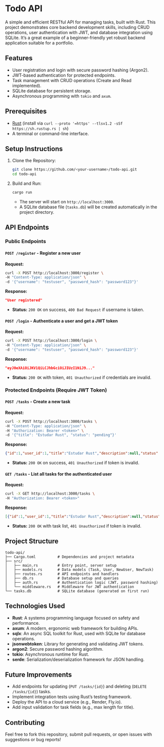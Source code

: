 # Todo API

A simple and efficient RESTful API for managing tasks, built with Rust. This project demonstrates core backend development skills, including CRUD operations, user authentication with JWT, and database integration using SQLite. It’s a great example of a beginner-friendly yet robust backend application suitable for a portfolio.

## Features
- User registration and login with secure password hashing (Argon2).
- JWT-based authentication for protected endpoints.
- Task management with CRUD operations (Create and Read implemented).
- SQLite database for persistent storage.
- Asynchronous programming with `tokio` and `axum`.

## Prerequisites
- [Rust](https://www.rust-lang.org/tools/install) (install via `curl --proto '=https' --tlsv1.2 -sSf https://sh.rustup.rs | sh`)
- A terminal or command-line interface.

## Setup Instructions
1. Clone the Repository:
   ```bash
   git clone https://github.com/<your-username>/todo-api.git
   cd todo-api
   ```
2. Build and Run:
   ```bash
   cargo run
   ```
   - The server will start on `http://localhost:3000`.
   - A SQLite database file (`tasks.db`) will be created automatically in the project directory.

## API Endpoints

### Public Endpoints

#### `POST /register` - Register a new user
**Request:**
```bash
curl -X POST http://localhost:3000/register \
-H "Content-Type: application/json" \
-d '{"username": "testuser", "password_hash": "password123"}'
```
**Response:**
```json
"User registered"
```
- **Status:** `200 OK` on success, `400 Bad Request` if username is taken.

#### `POST /login` - Authenticate a user and get a JWT token
**Request:**
```bash
curl -X POST http://localhost:3000/login \
-H "Content-Type: application/json" \
-d '{"username": "testuser", "password_hash": "password123"}'
```
**Response:**
```json
"eyJ0eXAiOiJKV1QiLCJhbGciOiJIUzI1NiJ9..."
```
- **Status:** `200 OK` with token, `401 Unauthorized` if credentials are invalid.

### Protected Endpoints (Require JWT Token)

#### `POST /tasks` - Create a new task
**Request:**
```bash
curl -X POST http://localhost:3000/tasks \
-H "Content-Type: application/json" \
-H "Authorization: Bearer <token>" \
-d '{"title": "Estudar Rust", "status": "pending"}'
```
**Response:**
```json
{"id":1,"user_id":1,"title":"Estudar Rust","description":null,"status":"pending","due_date":null}
```
- **Status:** `200 OK` on success, `401 Unauthorized` if token is invalid.

#### `GET /tasks` - List all tasks for the authenticated user
**Request:**
```bash
curl -X GET http://localhost:3000/tasks \
-H "Authorization: Bearer <token>"
```
**Response:**
```json
[{"id":1,"user_id":1,"title":"Estudar Rust","description":null,"status":"pending","due_date":null}]
```
- **Status:** `200 OK` with task list, `401 Unauthorized` if token is invalid.

## Project Structure
```
todo-api/
├── Cargo.toml          # Dependencies and project metadata
├── src/
│   ├── main.rs         # Entry point, server setup
│   ├── models.rs       # Data models (Task, User, NewUser, NewTask)
│   ├── routes.rs       # API endpoints and handlers
│   ├── db.rs           # Database setup and queries
│   ├── auth.rs         # Authentication logic (JWT, password hashing)
│   └── middleware.rs   # Middleware for JWT authentication
└── tasks.db            # SQLite database (generated on first run)
```

## Technologies Used
- **Rust**: A systems programming language focused on safety and performance.
- **axum**: A modern, ergonomic web framework for building APIs.
- **sqlx**: An async SQL toolkit for Rust, used with SQLite for database operations.
- **jsonwebtoken**: Library for generating and validating JWT tokens.
- **argon2**: Secure password hashing algorithm.
- **tokio**: Asynchronous runtime for Rust.
- **serde**: Serialization/deserialization framework for JSON handling.

## Future Improvements
- Add endpoints for updating (`PUT /tasks/{id}`) and deleting (`DELETE /tasks/{id}`) tasks.
- Implement integration tests using Rust’s testing framework.
- Deploy the API to a cloud service (e.g., Render, Fly.io).
- Add input validation for task fields (e.g., max length for title).

## Contributing
Feel free to fork this repository, submit pull requests, or open issues with suggestions or bug reports!
